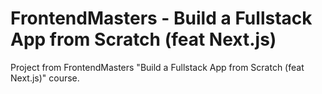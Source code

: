 # FrontendMasters - Build a Fullstack App from Scratch (feat Next.js)

Project from FrontendMasters "Build a Fullstack App from Scratch (feat Next.js)" course.
